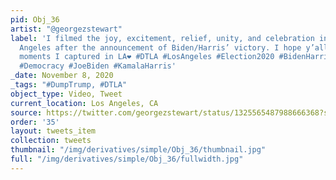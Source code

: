 ```yaml
---
pid: Obj_36
artist: "@georgezstewart"
label: 'I filmed the joy, excitement, relief, unity, and celebration in Downtown Los
  Angeles after the announcement of Biden/Harris’ victory. I hope y’all enjoy the
  moments I captured in LA❤️ #DTLA #LosAngeles #Election2020 #BidenHarris2020 #DumpTrump
  #Democracy #JoeBiden #KamalaHarris'
_date: November 8, 2020
_tags: "#DumpTrump, #DTLA"
object_type: Video, Tweet
current_location: Los Angeles, CA
source: https://twitter.com/georgezstewart/status/1325565487988666368?s=20
order: '35'
layout: tweets_item
collection: tweets
thumbnail: "/img/derivatives/simple/Obj_36/thumbnail.jpg"
full: "/img/derivatives/simple/Obj_36/fullwidth.jpg"
---
```

